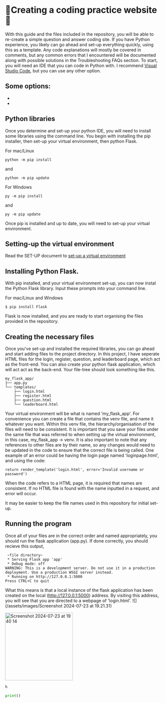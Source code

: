 # 👾Creating a coding practice website👾

With this guide and the files included in the repository, you will be able to re-create a simple question and answer coding site. If you have Python experience, you likely can go ahead and set-up everything quickly, using this as a template. Any code explanations will mostly be covered in comments, but any common errors that I encountered will be documented along with possible solutions in the Troubleshooting FAQs section. To start, you will need an IDE that you can code in Python with. I recommend [Visual Studio Code](https://code.visualstudio.com/), but you can use any other option.

Some options:
- 
-
-

## Python libraries
Once you determine and set-up your python IDE, you will need to install some libraries using the command line. You begin with installing the pip installer, then set-up your virtual environment, then python Flask. 

For mac/Linux 
```
python -m pip install
```
and
```
python -m pip update
```


For Windows
```
py -m pip install
```
and
```
py -m pip update
```

Once pip is installed and up to date, you will need to set-up your virtual environment.

## Setting-up the virtual environment
Read the SET-UP document to [set-up a virtual environment](/SET-UP.md)

## Installing Python Flask.

With pip installed, and your virtual environment set-up, you can now instal the Python Flask library. Input these prompts into your command line.


For mac/Linux and Windows
```
$ pip install Flask
```

Flask is now installed, and you are ready to start organising the files provided in the repository.

## Creating the necessary files
Once you've set-up and installed the required libraries, you can go ahead and start adding files to the project directory. In this project, I have seperate HTML files for the login, register, question, and leaderboard page, which act as the front-end. You can also create your python flask application, which will act act as the back-end. Your file-tree should look something like this.

```
my_flask_app/
├── app.py
└── templates/
    ├── login.html
    ├── register.html
    ├── question.html
    └── leaderboard.html
```

Your virtual environment will be what is named 'my_flask_app'. For convenience you can create a file that contains the venv file, and name it whatever you want. Within this venv file, the hierarchy/organisation of the files will need to be consistent. It is important that you save your files under the same file that was referred to when setting up the virtual environment, in this case, my_flask_app -> venv. It is also important to note that any references to other files are by their name, so any changes would need to be updated in the code to ensure that the correct file is being called. One example of an error could be having the login page named 'loginpage.html', and using the code:

```
return render_template('login.html', error='Invalid username or password')
```
When the code refers to a HTML page, it is required that names are consistent. If no HTML file is found with the name inputted in a request, and error will occur.

It may be easier to keep the file names used in this repository for initial set-up. 


## Running the program

Once all of your files are in the correct order and named appropriately, you should run the flask application (app.py). If done correctly, you should recieve this output,

```
 ~file directory~
 * Serving Flask app 'app'
 * Debug mode: off
WARNING: This is a development server. Do not use it in a production deployment. Use a production WSGI server instead.
 * Running on http://127.0.0.1:5000
Press CTRL+C to quit
```
What this means is that a local instance of the flask application has been created on the local (http://127.0.0.1:5000) address. By visiting this address, you will see that you are directed to a webpage of 'login.html'.
![](/assets/images/Screenshot 2024-07-23 at 19.21.31)

<img width="220" alt="Screenshot 2024-07-23 at 19 40 14" src="https://github.com/user-attachments/assets/03781b4a-bf7c-4d5a-af52-7f523dbe0d20">

```python
h

print()

```



